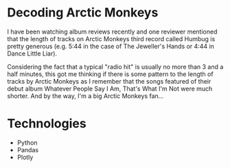 # Decoding Arctic Monkeys

I have been watching album reviews recently and one reviewer mentioned that the length of tracks on Arctic Monkeys third record called Humbug is pretty generous (e.g. 5:44 in the case of The Jeweller's Hands or 4:44 in Dance Little Liar).

Considering the fact that a typical "radio hit" is usually no more than 3 and a half minutes, this got me thinking if there is some pattern to the length of tracks by Arctic Monkeys as I remember that the songs featured of their debut album Whatever People Say I Am, That's What I'm Not were much shorter. And by the way, I'm a big Arctic Monkeys fan...

# Technologies

- Python
- Pandas
- Plotly
